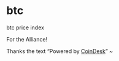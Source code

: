# btc
btc price index

For the Alliance!

Thanks the text “Powered by [CoinDesk](https://www.coindesk.com/price/)” ~